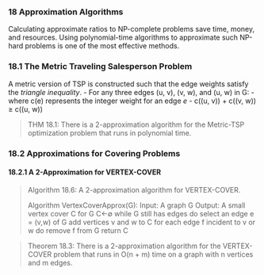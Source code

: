 ### 18 Approximation Algorithms
Calculating approximate ratios to NP-complete problems save time, money, and resources. Using polynomial-time algorithms to approximate such NP-hard problems is one of the most effective methods.

### 18.1 The Metric Traveling Salesperson Problem
A metric version of TSP is constructed such that the edge weights satisfy the *triangle inequality*. 
	- For any three edges (u, v), (v, w), and (u, w) in G:
	- where c(e) represents the integer weight for an edge *e*
	- c((u, v)) + c((v, w)) $\ge$ c((u, w))

>THM 18.1: There is a 2-approximation algorithm for the Metric-TSP optimization problem that runs in polynomial time.

### 18.2 Approximations for Covering Problems
#### 18.2.1 A 2-Approximation for VERTEX-COVER

> Algorithm 18.6: A 2-approximation algorithm for VERTEX-COVER.
> 
> Algorithm VertexCoverApprox(G):
> 	Input: A graph G
> 	Output: A small vertex cover C for G
> 	C←∅
> 	while G still has edges do
> 		select an edge e = (v,w) of G
> 		add vertices v and w to C
> 		for each edge f incident to v or w do
> 			remove f from G 
> 	return C

> Theorem 18.3: There is a 2-approximation algorithm for the VERTEX-COVER problem that runs in O(n + m) time on a graph with n vertices and m edges.